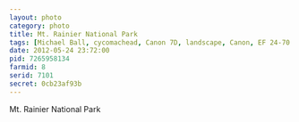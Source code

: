 ```yaml
---
layout: photo
category: photo
title: Mt. Rainier National Park
tags: [Michael Ball, cycomachead, Canon 7D, landscape, Canon, EF 24-70 f2.8L, Mt Rainier, MRNP, National Park, Mountains, summer, snow, Washington, Mt Rainier National Park, trees, hiking, nature, clouds, rock]
date: 2012-05-24 23:72:00
pid: 7265958134
farmid: 8
serid: 7101
secret: 0cb23af93b
---
```


Mt. Rainier National Park
